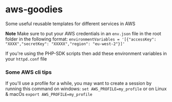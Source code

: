 # aws-goodies
Some useful reusable templates for different services in AWS

**Note** Make sure to put your AWS credentials in an `env.json` file in the root folder in the following format:
`environmentVariables = '[{"accessKey": "XXXX","secretKey": "XXXXX","region": "eu-west-2"}]'`

If you're using the PHP-SDK scripts then add these environment variables in your `httpd.conf` file

### Some AWS cli tips
If you'll use a profile for a while, you may want to create a session by running this command on windows: `set AWS_PROFILE=my_profile` or on Linux & macOs `export AWS_PROFILE=my_profile`